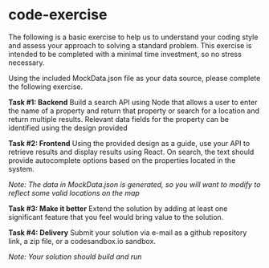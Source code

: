 # code-exercise

The following is a basic exercise to help us to understand your coding style and assess your approach to solving a standard problem. This exercise is intended to be completed with a minimal time investment, so no stress necessary. 

Using the included MockData.json file as your data source, please complete the following exercise. 

**Task #1: Backend**
Build a search API using Node that allows a user to enter the name of a property and return that property or search for a location and return multiple results.
Relevant data fields for the property can be identified using the design provided

**Task #2: Frontend**
Using the provided design as a guide, use your API to retrieve results and display results using React.
On search, the text should provide autocomplete options based on the properties located in the system.

*Note: The data in MockData.json is generated, so you will want to modify to reflect some valid locations on the map*

**Task #3: Make it better**
Extend the solution by adding at least one significant feature that you feel would bring value to the solution.

**Task #4: Delivery**
Submit your solution via e-mail as a github repository link, a zip file, or a codesandbox.io sandbox. 

*Note: Your solution should build and run*

